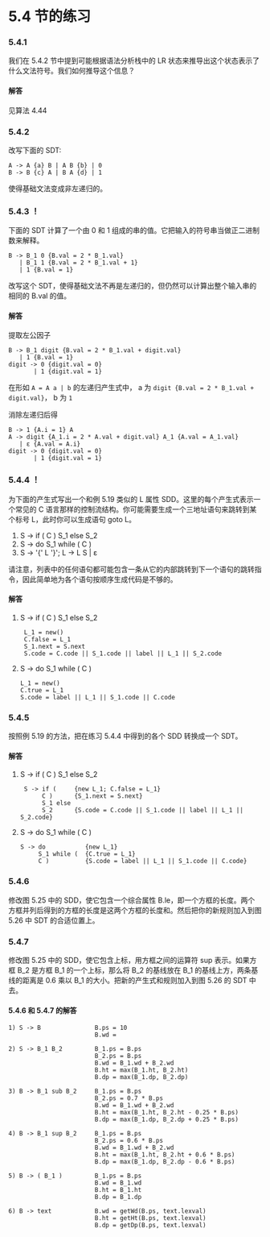 # 5.4 节的练习

### 5.4.1

我们在 5.4.2 节中提到可能根据语法分析栈中的 LR 状态来推导出这个状态表示了什么文法符号。我们如何推导这个信息？

#### 解答

见算法 4.44

### 5.4.2

改写下面的 SDT:

    A -> A {a} B | A B {b} | 0
    B -> B {c} A | B A {d} | 1
    
使得基础文法变成非左递归的。

### 5.4.3 ！

下面的 SDT 计算了一个由 0 和 1 组成的串的值。它把输入的符号串当做正二进制数来解释。

    B -> B_1 0 {B.val = 2 * B_1.val}
       | B_1 1 {B.val = 2 * B_1.val + 1}
       | 1 {B.val = 1}
       
改写这个 SDT，使得基础文法不再是左递归的，但仍然可以计算出整个输入串的相同的 B.val 的值。

#### 解答

提取左公因子

    B -> B_1 digit {B.val = 2 * B_1.val + digit.val}
       | 1 {B.val = 1}
    digit -> 0 {digit.val = 0} 
           | 1 {digit.val = 1}

在形如 `A = A a | b` 的左递归产生式中， a 为 `digit {B.val = 2 * B_1.val + digit.val}`， b 为 `1`

消除左递归后得

    B -> 1 {A.i = 1} A
    A -> digit {A_1.i = 2 * A.val + digit.val} A_1 {A.val = A_1.val}
       | ε {A.val = A.i}
    digit -> 0 {digit.val = 0} 
           | 1 {digit.val = 1}

### 5.4.4 ！

为下面的产生式写出一个和例 5.19 类似的 L 属性 SDD。这里的每个产生式表示一个常见的 C 语言那样的控制流结构。你可能需要生成一个三地址语句来跳转到某个标号 L，此时你可以生成语句 goto L。

1. S -> if ( C ) S_1 else S_2
2. S -> do S_1 while ( C )
3. S -> '{' L '}'; L -> L S | ε

请注意，列表中的任何语句都可能包含一条从它的内部跳转到下一个语句的跳转指令，因此简单地为各个语句按顺序生成代码是不够的。

#### 解答

1. S -> if ( C ) S_1 else S_2

        L_1 = new()
        C.false = L_1  
        S_1.next = S.next
        S.code = C.code || S_1.code || label || L_1 || S_2.code                              

2. S -> do S_1 while ( C )

       L_1 = new()
       C.true = L_1
       S.code = label || L_1 || S_1.code || C.code
       

### 5.4.5

按照例 5.19 的方法，把在练习 5.4.4 中得到的各个 SDD 转换成一个 SDT。

#### 解答

1. S -> if ( C ) S_1 else S_2

        S -> if (     {new L_1; C.false = L_1}   
             C )      {S_1.next = S.next}
             S_1 else
             S_2      {S.code = C.code || S_1.code || label || L_1 || S_2.code}

2. S -> do S_1 while ( C )

       S -> do           {new L_1} 
            S_1 while (  {C.true = L_1}
            C )          {S.code = label || L_1 || S_1.code || C.code}

### 5.4.6

修改图 5.25 中的 SDD，使它包含一个综合属性 B.le，即一个方框的长度。两个方框并列后得到的方框的长度是这两个方框的长度和。然后把你的新规则加入到图 5.26 中 SDT 的合适位置上。

### 5.4.7

修改图 5.25 中的 SDD，使它包含上标，用方框之间的运算符 sup 表示。如果方框 B_2 是方框 B_1 的一个上标，那么将 B_2 的基线放在 B_1 的基线上方，两条基线的距离是 0.6 乘以 B_1 的大小。把新的产生式和规则加入到图 5.26 的 SDT 中去。

#### 5.4.6 和 5.4.7 的解答
 
    1) S -> B               B.ps = 10
                            B.wd = 
                            
    2) S -> B_1 B_2         B_1.ps = B.ps
                            B_2.ps = B.ps
                            B.wd = B_1.wd + B_2.wd
                            B.ht = max(B_1.ht, B_2.ht)
                            B.dp = max(B_1.dp, B_2.dp)
    
    3) B -> B_1 sub B_2     B_1.ps = B.ps
                            B_2.ps = 0.7 * B.ps
                            B.wd = B_1.wd + B_2.wd
                            B.ht = max(B_1.ht, B_2.ht - 0.25 * B.ps)
                            B.dp = max(B_1.dp, B_2.dp + 0.25 * B.ps)
    
    4) B -> B_1 sup B_2     B_1.ps = B.ps
                            B_2.ps = 0.6 * B.ps
                            B.wd = B_1.wd + B_2.wd
                            B.ht = max(B_1.ht, B_2.ht + 0.6 * B.ps)
                            B.dp = max(B_1.dp, B_2.dp - 0.6 * B.ps)    
   
    5) B -> ( B_1 )         B_1.ps = B.ps
                            B.wd = B_1.wd
                            B.ht = B_1.ht
                            B.dp = B_1.dp
    
    6) B -> text            B.wd = getWd(B.ps, text.lexval)
                            B.ht = getHt(B.ps, text.lexval)
                            B.dp = getDp(B.ps, text.lexval)


